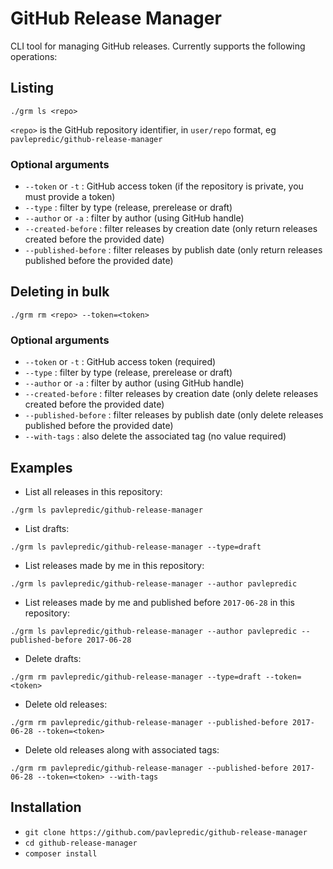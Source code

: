 # GitHub Release Manager

CLI tool for managing GitHub releases. Currently supports the following operations:

## Listing

`./grm ls <repo>`

`<repo>` is the GitHub repository identifier, in `user/repo` format, eg `pavlepredic/github-release-manager`

### Optional arguments

- `--token` or `-t` : GitHub access token (if the repository is private, you must provide a token)
- `--type` : filter by type (release, prerelease or draft)
- `--author` or `-a` : filter by author (using GitHub handle)
- `--created-before` : filter releases by creation date (only return releases created before the provided date)
- `--published-before` : filter releases by publish date (only return releases published before the provided date)

## Deleting in bulk

`./grm rm <repo> --token=<token>`

### Optional arguments

- `--token` or `-t` : GitHub access token (required)
- `--type` : filter by type (release, prerelease or draft)
- `--author` or `-a` : filter by author (using GitHub handle)
- `--created-before` : filter releases by creation date (only delete releases created before the provided date)
- `--published-before` : filter releases by publish date (only delete releases published before the provided date)
- `--with-tags` : also delete the associated tag (no value required)

## Examples

- List all releases in this repository:

`./grm ls pavlepredic/github-release-manager`

- List drafts:

`./grm ls pavlepredic/github-release-manager --type=draft`

- List releases made by me in this repository:

`./grm ls pavlepredic/github-release-manager --author pavlepredic`

- List releases made by me and published before `2017-06-28` in this repository:

`./grm ls pavlepredic/github-release-manager --author pavlepredic --published-before 2017-06-28`

- Delete drafts:

`./grm rm pavlepredic/github-release-manager --type=draft --token=<token>`

- Delete old releases:

`./grm rm pavlepredic/github-release-manager --published-before 2017-06-28 --token=<token>`

- Delete old releases along with associated tags:

`./grm rm pavlepredic/github-release-manager --published-before 2017-06-28 --token=<token> --with-tags`

## Installation

- `git clone https://github.com/pavlepredic/github-release-manager`
- `cd github-release-manager`
- `composer install`
